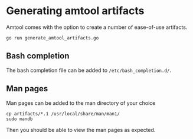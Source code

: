 # Generating amtool artifacts

Amtool comes with the option to create a number of ease-of-use artifacts.

    go run generate_amtool_artifacts.go

## Bash completion

The bash completion file can be added to `/etc/bash_completion.d/`.

## Man pages

Man pages can be added to the man directory of your choice

    cp artifacts/*.1 /usr/local/share/man/man1/
    sudo mandb

Then you should be able to view the man pages as expected.

